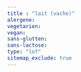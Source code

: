 ```yaml
---
title : "lait (vache)"
alergene:
vegetarien:
vegan:
sans-glutten:
sans-lactose:
type: "lof"
sitemap_exclude: true
--- 
```

